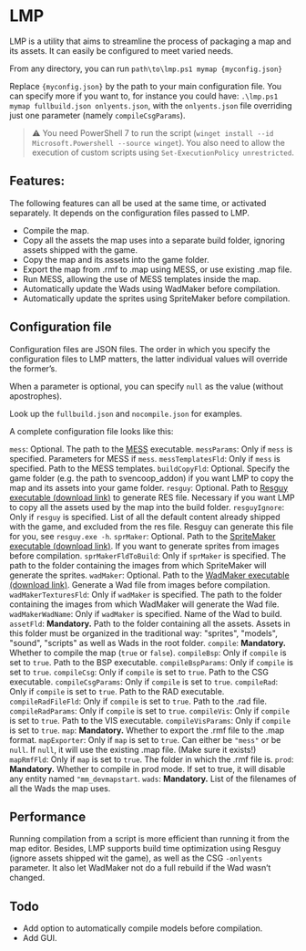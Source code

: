 # LMP

LMP is a utility that aims to streamline the process of packaging a map and its assets. It can easily be configured to meet varied needs.

From any directory, you can run ``path\to\lmp.ps1 mymap {myconfig.json}``

Replace ``{myconfig.json}`` by the path to your main configuration file. You can specify more if you want to, for instance you could have: ``.\lmp.ps1 mymap fullbuild.json onlyents.json``, with the ``onlyents.json`` file overriding just one parameter (namely ``compileCsgParams``).

> :warning: You need PowerShell 7 to run the script (``winget install --id Microsoft.Powershell --source winget``). You also need to allow the execution of custom scripts using ``Set-ExecutionPolicy unrestricted``.

## Features:

The following features can all be used at the same time, or activated separately. It depends on the configuration files passed to LMP.

 - Compile the map.
 - Copy all the assets the map uses into a separate build folder, ignoring assets shipped with the game.
 - Copy the map and its assets into the game folder.
 - Export the map from .rmf to .map using MESS, or use existing .map file.
 - Run MESS, allowing the use of MESS templates inside the map.
 - Automatically update the Wads using WadMaker before compilation.
 - Automatically update the sprites using SpriteMaker before compilation.

## Configuration file

Configuration files are JSON files. The order in which you specify the configuration files to LMP matters, the latter individual values will override the former’s.

When a parameter is optional, you can specify ``null`` as the value (without apostrophes).

Look up the ``fullbuild.json`` and ``nocompile.json`` for examples.

A complete configuration file looks like this:

``mess``: Optional. The path to the [MESS](https://github.com/pwitvoet/mess) executable.
``messParams``: Only if ``mess`` is specified. Parameters for MESS if ``mess``.
``messTemplatesFld``: Only if ``mess`` is specified. Path to the MESS templates.
``buildCopyFld``: Optional. Specify the game folder (e.g. the path to svencoop_addon) if you want LMP to copy the map and its assets into your game folder.
``resguy``: Optional. Path to [Resguy executable (download link)](https://github.com/wootguy/resguy/releases) to generate RES file. Necessary if you want LMP to copy all the assets used by the map into the build folder.
``resguyIgnore``: Only if ``resguy`` is specified. List of all the default content already shipped with the game, and excluded from the res file. Resguy can generate this file for you, see ``resguy.exe -h``.
``sprMaker``: Optional. Path to the [SpriteMaker executable (download link)](https://github.com/pwitvoet/wadmaker/releases). If you want to generate sprites from images before compilation.
``sprMakerFldToBuild``: Only if ``sprMaker`` is specified. The path to the folder containing the images from which SpriteMaker will generate the sprites.
``wadMaker``: Optional. Path to the [WadMaker executable (download link)](https://github.com/pwitvoet/wadmaker/releases). Generate a Wad file from images before compilation.
``wadMakerTexturesFld``: Only if ``wadMaker`` is specified. The path to the folder containing the images from which WadMaker will generate the Wad file.
``wadMakerWadName``: Only if ``wadMaker`` is specified. Name of the Wad to build.
``assetFld``: **Mandatory.** Path to the folder containing all the assets. Assets in this folder must be organized in the traditional way: "sprites", "models", "sound", "scripts" as well as Wads in the root folder.
``compile``: **Mandatory.** Whether to compile the map (``true`` or ``false``).
``compileBsp``: Only if ``compile`` is set to ``true``. Path to the BSP executable.
``compileBspParams``: Only if ``compile`` is set to ``true``.
``compileCsg``: Only if ``compile`` is set to ``true``. Path to the CSG executable.
``compileCsgParams``: Only if ``compile`` is set to ``true``.
``compileRad``: Only if ``compile`` is set to ``true``. Path to the RAD executable.
``compileRadFileFld``: Only if ``compile`` is set to ``true``. Path to the .rad file.
``compileRadParams``: Only if ``compile`` is set to ``true``.
``compileVis``: Only if ``compile`` is set to ``true``. Path to the VIS executable.
``compileVisParams``: Only if ``compile`` is set to ``true``.
``map``: **Mandatory.** Whether to export the .rmf file to the .map format.
``mapExporter``: Only if ``map`` is set to ``true``. Can either be ``"mess"`` or be ``null``. If ``null``, it will use the existing .map file. (Make sure it exists!)
``mapRmfFld``: Only if ``map`` is set to ``true``. The folder in which the .rmf file is.
``prod``: **Mandatory.** Whether to compile in prod mode. If set to true, it will disable any entity named ``"mm_devmapstart``.
``wads``: **Mandatory.** List of the filenames of all the Wads the map uses.

## Performance

Running compilation from a script is more efficient than running it from the map editor. Besides, LMP supports build time optimization using Resguy (ignore assets shipped wit the game), as well as the CSG ``-onlyents`` parameter. It also let WadMaker not do a full rebuild if the Wad wasn’t changed.

## Todo

 - Add option to automatically compile models before compilation.
 - Add GUI.